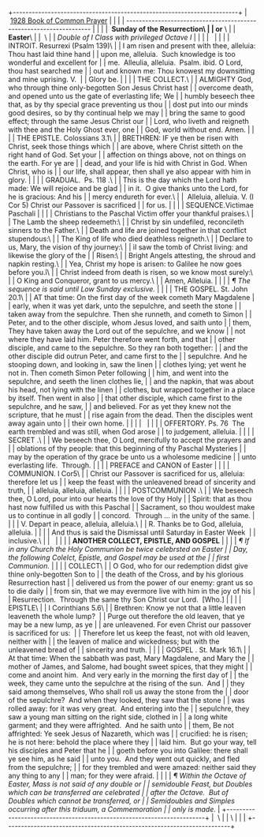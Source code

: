 +-----------------------------------------------------------------------+
|  [1928 Book of Common Prayer](../index.html)                          |
|                                                                       |
| -------------------------------------------------------------------   |
|                                                                       |
|  **Sunday of the Resurrection\                                        |
| or** \                                                                |
| **Easter**\                                                           |
|  \                                                                    |
| *Double of I Class with privileged Octave I*                          |
|                                                                       |
|                                                                       |
|                                                                       |
| INTROIT. Resurrexi (Psalm 139)\                                       |
| I am risen and present with thee, alleluia: Thou hast laid thine hand |
| upon me, alleluia.  Such knowledge is too wonderful and excellent for |
| me.  Alleulia, alleluia.  Psalm. ibid. O Lord, thou hast searched me  |
| out and known me: Thou knowest my downsitting and mine uprising. V.   |
| Glory be.                                                             |
|                                                                       |
| THE COLLECT.\                                                         |
| ALMIGHTY God, who through thine only-begotten Son Jesus Christ hast   |
| overcome death, and opened unto us the gate of everlasting life; We   |
| humbly beseech thee that, as by thy special grace preventing us thou  |
| dost put into our minds good desires, so by thy continual help we may |
| bring the same to good effect; through the same Jesus Christ our      |
| Lord, who liveth and reigneth with thee and the Holy Ghost ever, one  |
| God, world without end. Amen.                                         |
|                                                                       |
| THE EPISTLE. Colossians 3.1\                                          |
| BRETHREN: IF ye then be risen with Christ, seek those things which    |
| are above, where Christ sitteth on the right hand of God. Set your    |
| affection on things above, not on things on the earth. For ye are     |
| dead, and your life is hid with Christ in God. When Christ, who is    |
| our life, shall appear, then shall ye also appear with him in glory.  |
|                                                                       |
| GRADUAL.  Ps. 118 .\                                                  |
| This is the day which the Lord hath made: We will rejoice and be glad |
| in it.  O give thanks unto the Lord, for he is gracious: And his      |
| mercy endureth for ever.\                                             |
|  Alleluia, alleluia. V. (I Cor 5) Christ our Passover is sacrificed   |
| for us.                                                               |
|                                                                       |
| SEQUENCE.Victimae Paschali                                            |
|                                                                       |
| Christians to the Paschal Victim offer your thankful praises.\        |
| The Lamb the sheep redeemeth:\                                        |
| Christ by sin undefiled, reconcileth sinners to the Father.\          |
| Death and life are joined together in that conflict stupendous:\      |
| The King of life who died deathless reigneth.\                        |
| Declare to us, Mary, the vision of thy journey:\                      |
| ìI saw the tomb of Christ living: and likewise the glory of the       |
| Risen:\                                                               |
| Bright Angels attesting, the shroud and napkin resting.\              |
| Yea, Christ my hope is arisen: to Galilee he now goes before you.î\   |
| Christ indeed from death is risen, so we know most surely:\           |
| O King and Conqueror, grant to us mercy.\                             |
| Amen, Alleluia.                                                       |
|                                                                       |
| *¶ The sequence is said until Low Sunday exclusive.*                  |
|                                                                       |
| THE GOSPEL. St. John 20.1\                                            |
| AT that time: On the first day of the week cometh Mary Magdalene      |
| early, when it was yet dark, unto the sepulchre, and seeth the stone  |
| taken away from the sepulchre. Then she runneth, and cometh to Simon  |
| Peter, and to the other disciple, whom Jesus loved, and saith unto    |
| them, They have taken away the Lord out of the sepulchre, and we know |
| not where they have laid him. Peter therefore went forth, and that    |
| other disciple, and came to the sepulchre. So they ran both together: |
| and the other disciple did outrun Peter, and came first to the        |
| sepulchre. And he stooping down, and looking in, saw the linen        |
| clothes lying; yet went he not in. Then cometh Simon Peter following  |
| him, and went into the sepulchre, and seeth the linen clothes lie,    |
| and the napkin, that was about his head, not lying with the linen     |
| clothes, but wrapped together in a place by itself. Then went in also |
| that other disciple, which came first to the sepulchre, and he saw,   |
| and believed. For as yet they knew not the scripture, that he must    |
| rise again from the dead. Then the disciples went away again unto     |
| their own home.                                                       |
|                                                                       |
|                                                                       |
|                                                                       |
| OFFERTORY. Ps. 76  The earth trembled and was still, when God arose   |
| to judgement, alleluia.                                               |
|                                                                       |
| SECRET .\                                                             |
| We beseech thee, O Lord, mercifully to accept the prayers and         |
| oblations of thy people: that this beginning of thy Paschal Mysteries |
| may by the operation of thy grace be unto us a wholesome medicine     |
| unto everlasting life.  Through.                                      |
|                                                                       |
| PREFACE and CANON of Easter                                           |
|                                                                       |
| COMMUNION. I Cor5\                                                    |
| Christ our Passover is sacrificed for us, alleluia: therefore let us  |
| keep the feast with the unleavened bread of sincerity and truth,      |
| alleluia, alleluia, alleluia.                                         |
|                                                                       |
| POSTCOMMUNION .\                                                      |
| We beseech thee, O Lord, pour into our hearts the love of thy Holy    |
| Spirit: that as thou hast now fulfilled us with this Paschal          |
| Sacrament, so thou wouldest make us to continue in all godly          |
| concord.  Through \... in the unity of the same.                      |
|                                                                       |
| V. Depart in peace, alleluia, alleluia.\                              |
| R. Thanks be to God, alleluia, alleluia.                              |
|                                                                       |
| And thus is said the Dismissal until Saturday in Easter Week          |
| inclusive.\                                                           |
|                                                                       |
|                                                                       |
| **ANOTHER COLLECT, EPISTLE, AND GOSPEL**                              |
|                                                                       |
| *¶ If in any Church the Holy Communion be twice celebrsted on Easter  |
| Day, the following Colelct, Epistle, and Gospel may be used at the    |
| first Communion.*                                                     |
|                                                                       |
| COLLECT\                                                              |
| O God, who for our redemption didst give thine only-begotten Son to   |
| the death of the Cross, and by his glorious Resurrection hast         |
| delivered us from the power of our enemy: grant us so to die daily    |
| from sin, that we may evermore live with him in the joy of his        |
| Resurrection.  Through the same thy Son Christ our Lord.  \[Who.\]    |
|                                                                       |
| EPISTLE\                                                              |
| I Corinthians 5.6\                                                    |
| Brethren: Know ye not that a little leaven leaveneth the whole lump?  |
| Purge out therefore the old leaven, that ye may be a new lump, as ye  |
| are unleavened. For even Christ our passover is sacrificed for us:    |
| Therefore let us keep the feast, not with old leaven, neither with    |
| the leaven of malice and wickedness; but with the unleavened bread of |
| sincerity and truth.                                                  |
|                                                                       |
| GOSPEL . St. Mark 16.1\                                               |
| At that time: When the sabbath was past, Mary Magdalene, and Mary the |
| mother of James, and Salome, had bought sweet spices, that they might |
| come and anoint him.  And very early in the morning the first day of  |
| the week, they came unto the sepulchre at the rising of the sun.  And |
| they said among themselves, Who shall roll us away the stone from the |
| door of the sepulchre?  And when they looked, they saw that the stone |
| was rolled away: for it was very great.  And entering into the        |
| sepulchre, they saw a young man sitting on the right side, clothed in |
| a long white garment; and they were affrighted.  And he saith unto    |
| them, Be not affrighted: Ye seek Jesus of Nazareth, which was         |
| crucified: he is risen; he is not here: behold the place where they   |
| laid him.  But go your way, tell his disciples and Peter that he      |
| goeth before you into Galilee: there shall ye see him, as he said     |
| unto you.  And they went out quickly, and fled from the sepulchre;    |
| for they trembled and were amazed: neither said they any thing to any |
| man; for they were afraid.                                            |
|                                                                       |
| *¶ Within the Octave of Easter, Mass is not said of any double or     |
| semidouble Feast, but Doubles which can be transferred are celebrated |
| after the Octave.  But of Doubles which cannot be transferred, or     |
| Semidoubles and Simples occurring after this triduum, a Commemoration |
| only is made.*                                                        |
+-----------------------------------------------------------------------+
|  \                                                                    |
| \                                                                     |
| [](http://www.episcopalnet.org/DBS/DOR.html)                          |
+-----------------------------------------------------------------------+
